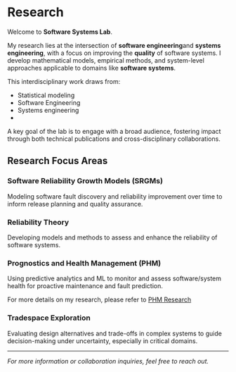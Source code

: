 # Research

Welcome to **Software Systems Lab**.

My research lies at the intersection of **software engineering**and **systems engineering**, with a focus on improving the  **quality** of software systems. I develop mathematical models, empirical methods, and system-level approaches applicable to domains like **software systems**.


This interdisciplinary work draws from:

- Statistical modeling
- Software Engineering
- Systems engineering
- 

A key goal of the lab is to engage with a broad audience, fostering impact through both technical publications and cross-disciplinary collaborations.

## Research Focus Areas

<!-- ### Security and Privacy in Medical Devices
Investigating risks in networked medical devices focusing on ransomware, data protection, and resilience against cyber threats.

### Supply Chain Security in Embedded Systems
Analyzing vulnerabilities introduced by third-party and open-source components in embedded software ecosystems, targeting prevention and detection of supply chain attacks.

### Software Security Testing
Techniques to identify vulnerabilities and strengthen security assurance through automated and empirical testing approaches. -->

### Software Reliability Growth Models (SRGMs)
Modeling software fault discovery and reliability improvement over time to inform release planning and quality assurance.

### Reliability Theory
Developing models and methods to assess and enhance the reliability of software systems. 

<!-- particularly in safety-critical applications. -->

### Prognostics and Health Management (PHM)
Using predictive analytics and ML to monitor and assess software/system health for proactive maintenance and fault prediction.

For more details on my research, please refer to [PHM Research](https://saikath1.github.io/phm.html)

### Tradespace Exploration
Evaluating design alternatives and trade-offs in complex systems to guide decision-making under uncertainty, especially in critical domains.

---
*For more information or collaboration inquiries, feel free to reach out.*
